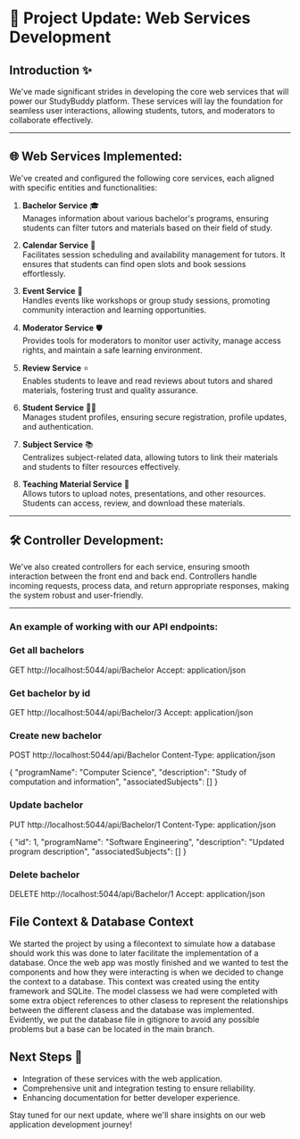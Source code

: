 # 🚀 Project Update: Web Services Development

## Introduction ✨
We've made significant strides in developing the core web services that will power our StudyBuddy platform. These services will lay the foundation for seamless user interactions, allowing students, tutors, and moderators to collaborate effectively.

---

## 🌐 Web Services Implemented:
We've created and configured the following core services, each aligned with specific entities and functionalities:

1. **Bachelor Service** 🎓  
   Manages information about various bachelor's programs, ensuring students can filter tutors and materials based on their field of study.

2. **Calendar Service** 📅  
   Facilitates session scheduling and availability management for tutors. It ensures that students can find open slots and book sessions effortlessly.

3. **Event Service** 📆  
   Handles events like workshops or group study sessions, promoting community interaction and learning opportunities.

4. **Moderator Service** 🛡️  
   Provides tools for moderators to monitor user activity, manage access rights, and maintain a safe learning environment.

5. **Review Service** ⭐  
   Enables students to leave and read reviews about tutors and shared materials, fostering trust and quality assurance.

6. **Student Service** 👩‍🎓  
   Manages student profiles, ensuring secure registration, profile updates, and authentication.

7. **Subject Service** 📚  
   Centralizes subject-related data, allowing tutors to link their materials and students to filter resources effectively.

8. **Teaching Material Service** 📝  
   Allows tutors to upload notes, presentations, and other resources. Students can access, review, and download these materials.

---

## 🛠️ Controller Development:
We've also created controllers for each service, ensuring smooth interaction between the front end and back end. Controllers handle incoming requests, process data, and return appropriate responses, making the system robust and user-friendly.

---

### An example of working with our API endpoints:

### Get all bachelors
GET http://localhost:5044/api/Bachelor
Accept: application/json

### Get bachelor by id
GET http://localhost:5044/api/Bachelor/3
Accept: application/json

### Create new bachelor
POST http://localhost:5044/api/Bachelor
Content-Type: application/json

{
    "programName": "Computer Science",
    "description": "Study of computation and information",
    "associatedSubjects": []
}

### Update bachelor
PUT http://localhost:5044/api/Bachelor/1
Content-Type: application/json

{
    "id": 1,
    "programName": "Software Engineering",
    "description": "Updated program description",
    "associatedSubjects": []
}

### Delete bachelor
DELETE http://localhost:5044/api/Bachelor/1
Accept: application/json

## File Context & Database Context
We started the project by using a filecontext to simulate how a database should work this was done to later facilitate the implementation of a database.
Once the web app was mostly finished and we wanted to test the components and how they were interacting is when we decided to change the context to a database. This context was created using the entity framework and SQLite. The model classess we had were completed with some extra object references to other clasess to represent the relationships between the different clasess and the database was implemented. 
Evidently, we put the database file in gitignore to avoid any possible problems but a base can be located in the main branch.

## Next Steps 🚀
- Integration of these services with the web application.  
- Comprehensive unit and integration testing to ensure reliability.  
- Enhancing documentation for better developer experience.

Stay tuned for our next update, where we'll share insights on our web application development journey!  
